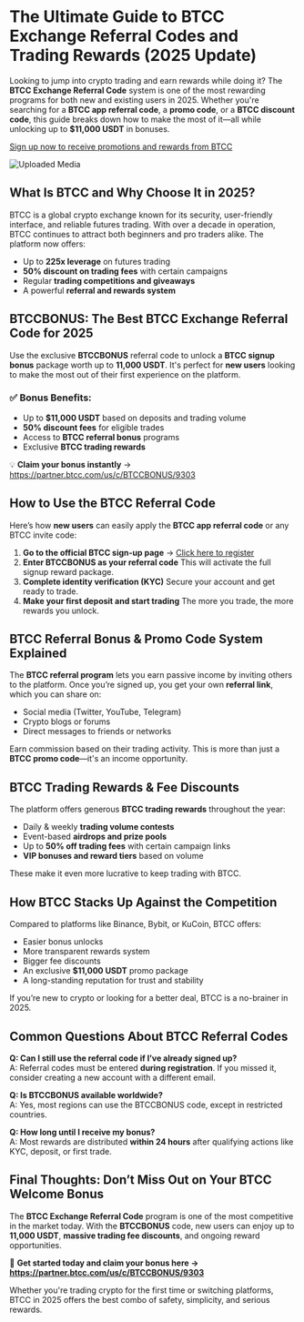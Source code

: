 <h1>The Ultimate Guide to BTCC Exchange Referral Codes and Trading Rewards (2025 Update)</h1>
<p>Looking to jump into crypto trading and earn rewards while doing it? The <strong>BTCC Exchange Referral Code</strong> system is one of the most rewarding programs for both new and existing users in 2025. Whether you're searching for a <strong>BTCC app referral code</strong>, a <strong>promo code</strong>, or a <strong>BTCC discount code</strong>, this guide breaks down how to make the most of it—all while unlocking up to <strong>$11,000 USDT</strong> in bonuses.</p>
<p><a href="https://partner.btcc.com/us/c/BTCCBONUS/9303" target="_blank">Sign up now to receive promotions and rewards from BTCC</a></p>
<img class="_1sjywpl0 bc5nci19k bc5nci4t0 bc5nci45b bc5nci4ow" alt="Uploaded Media" src="https://images.mirror-media.xyz/publication-images/fnEE2CLwyPt3H54inxWk7.png?height=960&amp;width=1920">
<h2>What Is BTCC and Why Choose It in 2025?</h2>
<p>BTCC is a global crypto exchange known for its security, user-friendly interface, and reliable futures trading. With over a decade in operation, BTCC continues to attract both beginners and pro traders alike. The platform now offers:</p>
<ul>
<li>Up to <strong>225x leverage</strong> on futures trading</li>
<li><strong>50% discount on trading fees</strong> with certain campaigns</li>
<li>Regular <strong>trading competitions and giveaways</strong></li>
<li>A powerful <strong>referral and rewards system</strong></li>
</ul>

<h2>BTCCBONUS: The Best BTCC Exchange Referral Code for 2025</h2>
<p>Use the exclusive <strong>BTCCBONUS</strong> referral code to unlock a <strong>BTCC signup bonus</strong> package worth up to <strong>11,000 USDT</strong>. It's perfect for <strong>new users</strong> looking to make the most out of their first experience on the platform.</p>

<h3>✅ Bonus Benefits:</h3>
<ul>
<li>Up to <strong>$11,000 USDT</strong> based on deposits and trading volume</li>
<li><strong>50% discount fees</strong> for eligible trades</li>
<li>Access to <strong>BTCC referral bonus</strong> programs</li>
<li>Exclusive <strong>BTCC trading rewards</strong></li>
</ul>
<p>💡 <strong>Claim your bonus instantly</strong> → <a href="https://partner.btcc.com/us/c/BTCCBONUS/9303" target="_blank">https://partner.btcc.com/us/c/BTCCBONUS/9303</a></p>

<h2>How to Use the BTCC Referral Code</h2>
<p>Here’s how <strong>new users</strong> can easily apply the <strong>BTCC app referral code</strong> or any BTCC invite code:</p>
<ol>
<li><strong>Go to the official BTCC sign-up page</strong>  
→ <a href="https://partner.btcc.com/us/c/BTCCBONUS/9303" target="_blank">Click here to register</a></li>
<li><strong>Enter BTCCBONUS as your referral code</strong>  
This will activate the full signup reward package.</li>
<li><strong>Complete identity verification (KYC)</strong>  
Secure your account and get ready to trade.</li>
<li><strong>Make your first deposit and start trading</strong>  
The more you trade, the more rewards you unlock.</li>
</ol>

<h2>BTCC Referral Bonus & Promo Code System Explained</h2>
<p>The <strong>BTCC referral program</strong> lets you earn passive income by inviting others to the platform. Once you’re signed up, you get your own <strong>referral link</strong>, which you can share on:</p>
<ul>
<li>Social media (Twitter, YouTube, Telegram)</li>
<li>Crypto blogs or forums</li>
<li>Direct messages to friends or networks</li>
</ul>
<p>Earn commission based on their trading activity. This is more than just a <strong>BTCC promo code</strong>—it's an income opportunity.</p>

<h2>BTCC Trading Rewards & Fee Discounts</h2>
<p>The platform offers generous <strong>BTCC trading rewards</strong> throughout the year:</p>
<ul>
<li>Daily & weekly <strong>trading volume contests</strong></li>
<li>Event-based <strong>airdrops and prize pools</strong></li>
<li>Up to <strong>50% off trading fees</strong> with certain campaign links</li>
<li><strong>VIP bonuses and reward tiers</strong> based on volume</li>
</ul>
<p>These make it even more lucrative to keep trading with BTCC.</p>

<h2>How BTCC Stacks Up Against the Competition</h2>
<p>Compared to platforms like Binance, Bybit, or KuCoin, BTCC offers:</p>
<ul>
<li>Easier bonus unlocks</li>
<li>More transparent rewards system</li>
<li>Bigger fee discounts</li>
<li>An exclusive <strong>$11,000 USDT</strong> promo package</li>
<li>A long-standing reputation for trust and stability</li>
</ul>
<p>If you’re new to crypto or looking for a better deal, BTCC is a no-brainer in 2025.</p>

<h2>Common Questions About BTCC Referral Codes</h2>
<p><strong>Q: Can I still use the referral code if I’ve already signed up?</strong><br>A: Referral codes must be entered <strong>during registration</strong>. If you missed it, consider creating a new account with a different email.</p>
<p><strong>Q: Is BTCCBONUS available worldwide?</strong><br>A: Yes, most regions can use the BTCCBONUS code, except in restricted countries.</p>
<p><strong>Q: How long until I receive my bonus?</strong><br>A: Most rewards are distributed <strong>within 24 hours</strong> after qualifying actions like KYC, deposit, or first trade.</p>

<h2>Final Thoughts: Don’t Miss Out on Your BTCC Welcome Bonus</h2>
<p>The <strong>BTCC Exchange Referral Code</strong> program is one of the most competitive in the market today. With the <strong>BTCCBONUS</strong> code, new users can enjoy up to <strong>11,000 USDT</strong>, <strong>massive trading fee discounts</strong>, and ongoing reward opportunities.</p>
<p>🔗 <strong>Get started today and claim your bonus here → <a href="https://partner.btcc.com/us/c/BTCCBONUS/9303" target="_blank">https://partner.btcc.com/us/c/BTCCBONUS/9303</a></strong></p>
<p>Whether you're trading crypto for the first time or switching platforms, BTCC in 2025 offers the best combo of safety, simplicity, and serious rewards.</p>
